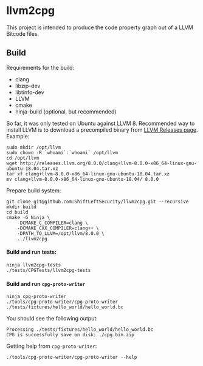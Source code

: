 # llvm2cpg

This project is intended to produce the code property graph out of a LLVM Bitcode files.

## Build

Requirements for the build:

 - clang
 - libzip-dev
 - libtinfo-dev
 - LLVM
 - cmake
 - ninja-build (optional, but recommended)

So far, it was only tested on Ubuntu against LLVM 8.
Recommended way to install LLVM is to download a precompiled binary from [LLVM Releases page](http://releases.llvm.org).
Example:

```
sudo mkdir /opt/llvm
sudo chown -R `whoami`:`whoami` /opt/llvm
cd /opt/llvm
wget http://releases.llvm.org/8.0.0/clang+llvm-8.0.0-x86_64-linux-gnu-ubuntu-18.04.tar.xz
tar xf clang+llvm-8.0.0-x86_64-linux-gnu-ubuntu-18.04.tar.xz
mv clang+llvm-8.0.0-x86_64-linux-gnu-ubuntu-18.04/ 8.0.0
```

Prepare build system:

```
git clone git@github.com:ShiftLeftSecurity/llvm2cpg.git --recursive
mkdir build
cd build
cmake -G Ninja \
    -DCMAKE_C_COMPILER=clang \
    -DCMAKE_CXX_COMPILER=clang++ \
    -DPATH_TO_LLVM=/opt/llvm/8.0.0 \
    ../llvm2cpg
```

#### Build and run tests:

```
ninja llvm2cpg-tests
./tests/CPGTests/llvm2cpg-tests
```

#### Build and run `cpg-proto-writer`

```
ninja cpg-proto-writer
./tools/cpg-proto-writer/cpg-proto-writer ./tests/fixtures/hello_world/hello_world.bc
```

You should see the following output:

```
Processing ./tests/fixtures/hello_world/hello_world.bc
CPG is successfully save on disk: ./cpg.bin.zip
```

Getting help from `cpg-proto-writer`:

```
./tools/cpg-proto-writer/cpg-proto-writer --help
```
